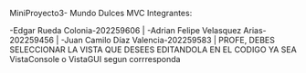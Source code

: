 MiniProyecto3- Mundo Dulces MVC Integrantes:

-Edgar Rueda Colonia-202259606 |
-Adrian Felipe Velasquez Arias-202259456 | -Juan Camilo Díaz Valencia-202259583 |
PROFE, DEBES SELECCIONAR LA VISTA QUE DESEES EDITANDOLA EN EL CODIGO YA SEA VistaConsole o VistaGUI segun corrresponda

